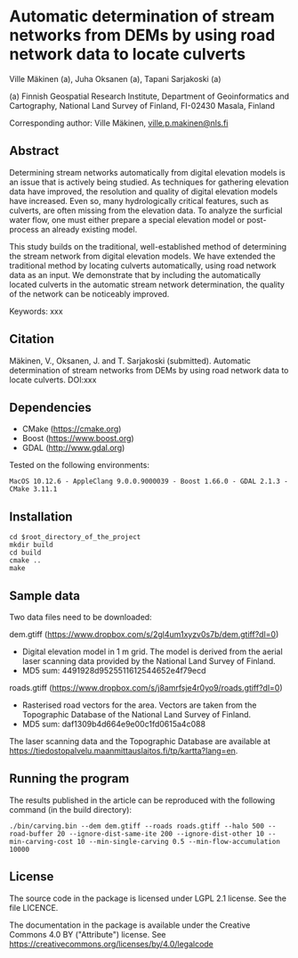 Automatic determination of stream networks from DEMs by using road network data to locate culverts
================================================================================================================

Ville Mäkinen (a), Juha Oksanen (a), Tapani Sarjakoski (a)

(a) Finnish Geospatial Research Institute, Department of Geoinformatics and Cartography, National Land Survey of Finland, FI-02430 Masala, Finland

Corresponding author: Ville Mäkinen, ville.p.makinen@nls.fi

Abstract
--------
Determining stream networks automatically from digital elevation models is an issue that is actively being studied. As techniques for gathering elevation data have improved, the resolution and quality of digital elevation models have increased. Even so, many hydrologically critical features, such as culverts, are often missing from the elevation data. To analyze the surficial water flow, one must either prepare a special elevation model or post-process an already existing model.

This study builds on the traditional, well-established method of determining the stream network from digital elevation models. We have extended the traditional method by locating culverts automatically, using road network data as an input. We demonstrate that by including the automatically located culverts in the automatic stream network determination, the quality of the network can be noticeably improved.

Keywords: xxx

Citation
--------
Mäkinen, V., Oksanen, J. and T. Sarjakoski (submitted). Automatic determination of stream networks from DEMs by using road network data to locate culverts. DOI:xxx

Dependencies
------------

- CMake (https://cmake.org)
- Boost (https://www.boost.org)
- GDAL (http://www.gdal.org)

Tested on the following environments:

    MacOS 10.12.6 - AppleClang 9.0.0.9000039 - Boost 1.66.0 - GDAL 2.1.3 - CMake 3.11.1

Installation
------------

```
cd $root_directory_of_the_project
mkdir build
cd build
cmake ..
make
```

Sample data
-----------

Two data files need to be downloaded:

dem.gtiff (https://www.dropbox.com/s/2gl4um1xyzv0s7b/dem.gtiff?dl=0)
- Digital elevation model in 1 m grid. The model is derived from the aerial laser scanning data provided by the National Land Survey of Finland.
- MD5 sum: 4491928d9525511612544652e4f79ecd

roads.gtiff (https://www.dropbox.com/s/j8amrfsje4r0yo9/roads.gtiff?dl=0)
- Rasterised road vectors for the area. Vectors are taken from the Topographic Database of the National Land Survey of Finland.
- MD5 sum: daf1309b4d664e9e00c1fd0615a4c088

The laser scanning data and the Topographic Database are available at https://tiedostopalvelu.maanmittauslaitos.fi/tp/kartta?lang=en.

Running the program
-------------------

The results published in the article can be reproduced with the following command (in the build directory):

    ./bin/carving.bin --dem dem.gtiff --roads roads.gtiff --halo 500 --road-buffer 20 --ignore-dist-same-ite 200 --ignore-dist-other 10 --min-carving-cost 10 --min-single-carving 0.5 --min-flow-accumulation 10000

License
-------

The source code in the package is licensed under LGPL 2.1 license. See the file LICENCE.

The documentation in the package is available under the Creative Commons 4.0 BY ("Attribute") license. See https://creativecommons.org/licenses/by/4.0/legalcode
